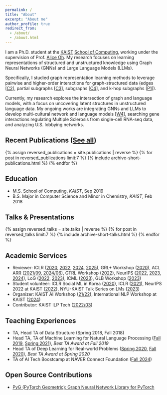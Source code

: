 ```yaml
---
permalink: /
title: "About"
excerpt: "About me"
author_profile: true
redirect_from: 
  - /about/
  - /about.html
---
```


I am a Ph.D. student at the [KAIST](https://www.kaist.ac.kr/en) [School of Computing](https://cs.kaist.ac.kr), working under the supervision of Prof. [Alice Oh](https://aliceoh9.github.io/). My research focuses on learning representations of structured and unstructured knowledge using Graph Neural Networks (GNNs) and Large Language Models (LLMs).

Specifically, I studied graph representation learning methods to leverage pairwise and higher-order interactions for graph-structured data (edges [[C2](https://openreview.net/forum?id=Wi5KUNlqWty)], partial subgraphs [[C3](https://dl.acm.org/doi/10.1145/3511808.3557647)], subgraphs [[C4](https://arxiv.org/abs/2204.04510)], and k-hop subgraphs [[P1](https://drive.google.com/file/d/1q0NrWDI8f6u-qT4r_BpOh1f6m5IuX8t_/view)]).

Currently, my research explores the intersection of graph and language models, with a focus on uncovering latent structures in unstructured language data. My ongoing works are integrating GNNs and LLMs to develop multi-cultural network and language models [[W4](https://drive.google.com/file/d/1cO70oV0osExbgYB2qe9HBUKUU--uYejs/view)], searching gene interactions regulating Multiple Sclerosis from single-cell RNA-seq data, and analyzing U.S. lobbying networks.

## Recent Publications ([See all](/publications))

{% assign reversed_publications = site.publications | reverse %}
{% for post in reversed_publications limit:7 %}
{% include archive-short-publications.html %}
{% endfor %}

## Education

- M.S. School of Computing, *KAIST*, Sep 2019
- B.S. Major in Computer Science and Minor in Chemistry, *KAIST*, Feb 2018

## Talks & Presentations

{% assign reversed_talks = site.talks | reverse %}
{% for post in reversed_talks limit:7 %}
{% include archive-short-talks.html %}
{% endfor %}

## Academic Services

- Reviewer: ICLR ([2020](https://iclr.cc/Conferences/2020), [2022](https://iclr.cc/Conferences/2022/Reviewers), [2024](https://iclr.cc/Conferences/2024/Reviewers), [2025](https://iclr.cc/Conferences/2025/Reviewers)), GRL+ Workshop ([2020](https://grlplus.github.io/pcom/)), ACL ARR ([2021/09](https://openreview.net/group?id=aclweb.org/ACL/ARR/2021/September), [2024/06](https://openreview.net/group?id=aclweb.org/ACL/ARR/2024/June)), GTRL Workshop ([2022](https://gt-rl.github.io/)), NeurIPS ([2022](https://neurips.cc/Conferences/2022/ProgramCommittee), [2023](https://neurips.cc/Conferences/2023/ProgramCommittee), [2024](https://neurips.cc/Conferences/2024/ProgramCommittee)), LoG ([2022](http://log2022.logconference.org/program-committee/), [2023](http://log2023.logconference.org/program-committee/)), ICML ([2023](https://icml.cc/Conferences/2023/Reviewers)), GLB Workshop ([2023](https://graph-learning-benchmarks.github.io/glb2023#program-committee))
- Student volunteer: ICLR Social ML in Korea ([2020](https://twitter.com/aliceoh/status/1256032213226815488)), ICLR ([2021](https://iclr.cc/Conferences/2021/Volunteers)), NeurIPS 2022 at KAIST ([2022](https://www.facebook.com/alice.oh1/posts/pfbid0LEXJrzMfSikhWFkNZG1zc8H9AUDeWjRfiiTChF5BN85wgikuom1ALbgxUiJjkvxxl)), NYU-KAIST Talk Series on LMs ([2023](https://www.youtube.com/playlist?list=PLgJQ1dsC4sffmGYTPeR3AC0T-UeXjgDCl))
- Organizer: KAIST AI Workshop ([21/22](https://mars-ai.github.io/kaist-ai-workshop-2122)), International NLP Workshop at KAIST ([2024](https://x.com/aliceoh/status/1822779544555905157))
- Contributor: KAIST ILP Tech ([2022/03](https://ilp.kaist.ac.kr/ebook/220325/index.html))

## Teaching Experiences

- TA, Head TA of Data Structure (Spring 2018, Fall 2018)
- Head TA, TA of Machine Learning for Natural Language Processing ([Fall 2019](https://aliceoh9.github.io/mlnlp), [Spring 2021](https://uilab-kaist.github.io/cs475-mlnlp-spring-2021/)), *Best TA Award at Fall 2019*
- Head TA of Deep Learning for Real-world Problems ([Spring 2020](https://cs.kaist.ac.kr/board/view?bbs_id=news&bbs_sn=9172&menu=83), [Fall 2020](https://docs.google.com/document/d/1SC3-pOZMqrObRbWusZCag9XYHHbKQ1gQQ1bEF_OOxbY)), *Best TA Award at Spring 2020*
- TA of AI Tech Boostcamp at NAVER Connect Foundation ([Fall 2024](https://boostcamp.connect.or.kr/program_ai.html))

## Open Source Contributions

- [PyG (PyTorch Geometric): Graph Neural Network Library for PyTorch](https://github.com/pyg-team/pytorch_geometric/graphs/contributors)

